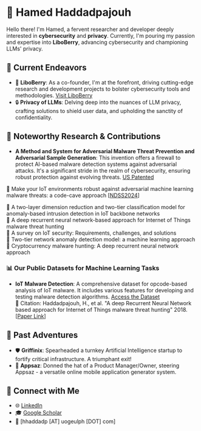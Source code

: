 # 👋 Hamed Haddadpajouh

Hello there! I'm Hamed, a fervent researcher and developer deeply interested in **cybersecurity** and **privacy**. Currently, I'm pouring my passion and expertise into **LiboBerry**, advancing cybersecurity and championing LLMs' privacy.

## 🚀 Current Endeavors

- 🍓 **LiboBerry**: As a co-founder, I'm at the forefront, driving cutting-edge research and development projects to bolster cybersecurity tools and methodologies. [Visit LiboBerry](https://www.liboberry.com/)
- 🔒 **Privacy of LLMs**: Delving deep into the nuances of LLM privacy, crafting solutions to shield user data, and upholding the sanctity of confidentiality.

## 📘 Noteworthy Research & Contributions

- **A Method and System for Adversarial Malware Threat Prevention and Adversarial Sample Generation**: This invention offers a firewall to protect AI-based malware detection systems against adversarial attacks. It's a significant stride in the realm of cybersecurity, ensuring robust protection against evolving threats. [US Patented](https://patents.google.com/patent/US20240031401A1/en)
  
📌 Make your IoT environments robust against adversarial machine learning malware threats: a code-cave approach [[NDSS2024](https://www.ndss-symposium.org/ndss-paper/auto-draft-501/)]

📌 A two-layer dimension reduction and two-tier classification model for anomaly-based intrusion detection in IoT backbone networks  
📌 A deep recurrent neural network-based approach for Internet of Things malware threat hunting  
📌 A survey on IoT security: Requirements, challenges, and solutions  
📌 Two-tier network anomaly detection model: a machine learning approach  
📌 Cryptocurrency malware hunting: A deep recurrent neural network approach  

### 📊 Our Public Datasets for Machine Learning Tasks 

- **IoT Malware Detection**: A comprehensive dataset for opcode-based analysis of IoT malware. It includes various features for developing and testing malware detection algorithms. [Access the Dataset](https://github.com/CyberScienceLab/Our-Datasets/tree/master/IoT/OpCode/OpCode)  
  📄 Citation: Haddadpajouh, H., et al. "A deep Recurrent Neural Network based approach for Internet of Things malware threat hunting" 2018. [[Paper Link](https://www.sciencedirect.com/science/article/abs/pii/S0167739X1732486X)]

## 🌟 Past Adventures

- 🛡 **Griffinix**: Spearheaded a turnkey Artificial Intelligence startup to fortify critical infrastructure. A triumphant exit!
- 📱 **Appsaz**: Donned the hat of a Product Manager/Owner, steering Appsaz - a versatile online mobile application generator system.

## 💌 Connect with Me

- 🌐 [LinkedIn](https://www.linkedin.com/in/haddadpajouh/)
- 🎓 [Google Scholar](https://scholar.google.com/citations?user=dMDISUgAAAAJ&hl=en)
- 📧 [hhaddadp [AT] uogeulph [DOT] com]
